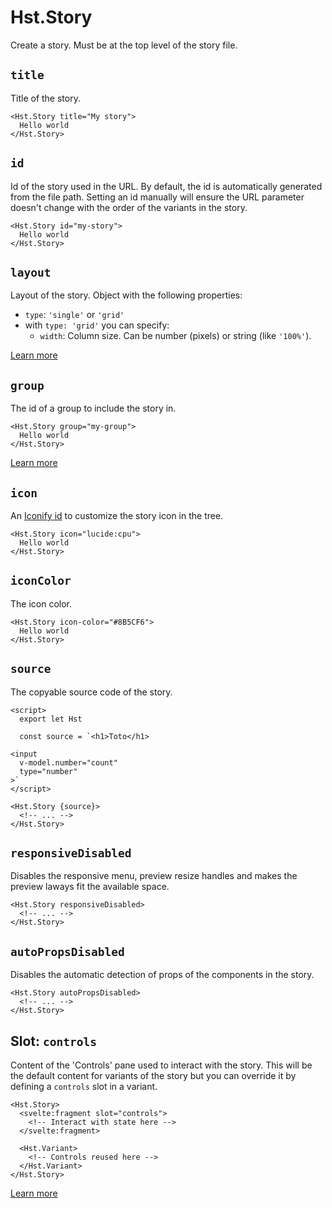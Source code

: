 # Hst.Story

Create a story. Must be at the top level of the story file.

## `title`

Title of the story.

```svelte
<Hst.Story title="My story">
  Hello world
</Hst.Story>
```

## `id`

Id of the story used in the URL. By default, the id is automatically generated from the file path. Setting an id manually will ensure the URL parameter doesn't change with the order of the variants in the story.

```svelte
<Hst.Story id="my-story">
  Hello world
</Hst.Story>
```

## `layout`

Layout of the story. Object with the following properties:
  - `type`: `'single'` or `'grid'`
  - with `type: 'grid'` you can specify:
    - `width`: Column size. Can be number (pixels) or string (like `'100%'`).

[Learn more](../../guide/svelte3/stories.md#layout)

## `group`

The id of a group to include the story in.

```svelte
<Hst.Story group="my-group">
  Hello world
</Hst.Story>
```

[Learn more](../../guide/svelte3/hierarchy.md#groups)

## `icon`

An [Iconify id](https://icones.js.org/) to customize the story icon in the tree.

```svelte
<Hst.Story icon="lucide:cpu">
  Hello world
</Hst.Story>
```

## `iconColor`

The icon color.

```svelte
<Hst.Story icon-color="#8B5CF6">
  Hello world
</Hst.Story>
```

## `source`

The copyable source code of the story.

```svelte
<script>
  export let Hst

  const source = `<h1>Toto</h1>

<input
  v-model.number="count"
  type="number"
>`
</script>

<Hst.Story {source}>
  <!-- ... -->
</Hst.Story>
```

## `responsiveDisabled`

Disables the responsive menu, preview resize handles and makes the preview laways fit the available space.

```svelte
<Hst.Story responsiveDisabled>
  <!-- ... -->
</Hst.Story>
```

## `autoPropsDisabled`

Disables the automatic detection of props of the components in the story.

```svelte
<Hst.Story autoPropsDisabled>
  <!-- ... -->
</Hst.Story>
```

## Slot: `controls`

Content of the 'Controls' pane used to interact with the story. This will be the default content for variants of the story but you can override it by defining a `controls` slot in a variant.

```svelte
<Hst.Story>
  <svelte:fragment slot="controls">
    <!-- Interact with state here -->
  </svelte:fragment>

  <Hst.Variant>
    <!-- Controls reused here -->
  </Hst.Variant>
</Hst.Story>
```

[Learn more](../../guide/vue3/controls.md#controls-panel)
